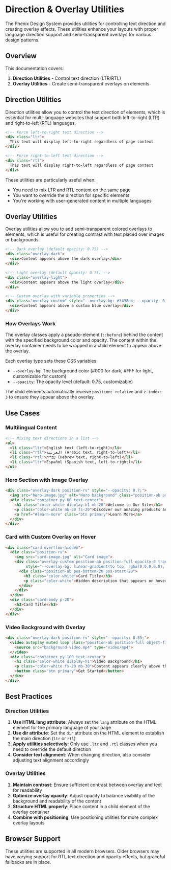 # Direction & Overlay Utilities

The Phenix Design System provides utilities for controlling text direction and creating overlay effects. These utilities enhance your layouts with proper language direction support and semi-transparent overlays for various design patterns.

## Overview

This documentation covers:

1. **Direction Utilities** - Control text direction (LTR/RTL)
2. **Overlay Utilities** - Create semi-transparent overlays on elements

## Direction Utilities

Direction utilities allow you to control the text direction of elements, which is essential for multi-language websites that support both left-to-right (LTR) and right-to-left (RTL) languages.

```html
<!-- Force left-to-right text direction -->
<div class="ltr">
  This text will display left-to-right regardless of page context
</div>

<!-- Force right-to-left text direction -->
<div class="rtl">
  This text will display right-to-left regardless of page context
</div>
```

These utilities are particularly useful when:
- You need to mix LTR and RTL content on the same page
- You want to override the direction for specific elements
- You're working with user-generated content in multiple languages

## Overlay Utilities

Overlay utilities allow you to add semi-transparent colored overlays to elements, which is useful for creating contrast with text placed over images or backgrounds.

```html
<!-- Dark overlay (default opacity: 0.75) -->
<div class="overlay-dark">
  <div>Content appears above the dark overlay</div>
</div>

<!-- Light overlay (default opacity: 0.75) -->
<div class="overlay-light">
  <div>Content appears above the light overlay</div>
</div>

<!-- Custom overlay with variable properties -->
<div class="overlay-custom" style="--overlay-bg: #3498db; --opacity: 0.6;">
  <div>Content appears above a custom blue overlay</div>
</div>
```

### How Overlays Work

The overlay classes apply a pseudo-element (`::before`) behind the content with the specified background color and opacity. The content within the overlay container needs to be wrapped in a child element to appear above the overlay.

Each overlay type sets these CSS variables:
- `--overlay-bg`: The background color (#000 for dark, #FFF for light, customizable for custom)
- `--opacity`: The opacity level (default: 0.75, customizable)

The child elements automatically receive `position: relative` and `z-index: 3` to ensure they appear above the overlay.

## Use Cases

### Multilingual Content 

```html
<!-- Mixing text directions in a list -->
<ul>
  <li class="ltr">English text (left-to-right)</li>
  <li class="rtl">العربية (Arabic text, right-to-left)</li>
  <li class="rtl">עברית (Hebrew text, right-to-left)</li>
  <li class="ltr">Español (Spanish text, left-to-right)</li>
</ul>
```

### Hero Section with Image Overlay

```html
<div class="overlay-dark position-rv" style="--opacity: 0.7;">
  <img src="hero-image.jpg" alt="Hero background" class="position-ab position-full">
  <div class="container py-60 text-center">
    <h1 class="color-white display-h1 mb-20">Welcome to Our Site</h1>
    <p class="color-white mb-30 fs-20">Discover our amazing products and services</p>
    <a href="#learn-more" class="btn primary">Learn More</a>
  </div>
</div>
```

### Card with Custom Overlay on Hover

```html
<div class="card overflow-hidden">
  <div class="position-rv">
    <img src="card-image.jpg" alt="Card image">
    <div class="overlay-custom position-ab position-full opacity-0 transition-smooth pds-hvr-opacity-100" 
         style="--overlay-bg: linear-gradient(to top, rgba(0,0,0,0.8), rgba(0,0,0,0.1)); --opacity: 1;">
      <div class="position-ab pos-bottom-20 pos-start-20">
        <h3 class="color-white">Card Title</h3>
        <p class="color-white">Hidden description that appears on hover</p>
      </div>
    </div>
  </div>
  <div class="card-body p-20">
    <h3>Card Title</h3>
  </div>
</div>
```

### Video Background with Overlay

```html
<div class="overlay-dark position-rv" style="--opacity: 0.85;">
  <video autoplay muted loop class="position-ab position-full object-fit">
    <source src="background-video.mp4" type="video/mp4">
  </video>
  <div class="container py-100 text-center">
    <h1 class="color-white display-h1">Video Background</h1>
    <p class="color-white fs-20 mb-30">Content appears clearly above the video</p>
    <button class="btn primary">Get Started</button>
  </div>
</div>
```

## Best Practices

### Direction Utilities

1. **Use HTML lang attribute**: Always set the `lang` attribute on the HTML element for the primary language of your page
2. **Use dir attribute**: Set the `dir` attribute on the HTML element to establish the main direction (`ltr` or `rtl`)
3. **Apply utilities selectively**: Only use `.ltr` and `.rtl` classes when you need to override the default direction
4. **Consider text alignment**: When changing direction, also consider adjusting text alignment accordingly

### Overlay Utilities

1. **Maintain contrast**: Ensure sufficient contrast between overlay and text for readability
2. **Optimize overlay opacity**: Adjust opacity to balance visibility of the background and readability of the content
3. **Structure HTML properly**: Place content in a child element of the overlay container
4. **Combine with positioning**: Use positioning utilities for more complex overlay layouts

## Browser Support

These utilities are supported in all modern browsers. Older browsers may have varying support for RTL text direction and opacity effects, but graceful fallbacks are in place. 